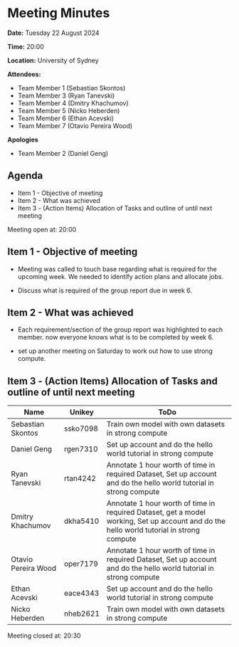 # Meeting Minutes

**Date:** Tuesday 22 August 2024

**Time:** 20:00 

**Location:** University of Sydney

**Attendees:**

* Team Member 1 (Sebastian Skontos)
* Team Member 3 (Ryan Tanevski)
* Team Member 4 (Dmitry Khachumov)
* Team Member 5 (Nicko Heberden)
* Team Member 6 (Ethan Acevski)
* Team Member 7 (Otavio Pereira Wood)


**Apologies**
* Team Member 2 (Daniel Geng)

## Agenda

* Item 1 - Objective of meeting
* Item 2 - What was achieved
* Item 3 - (Action Items) Allocation of Tasks and outline of until next meeting

Meeting open at: 20:00 

## Item 1 - Objective of meeting

* Meeting was called to touch base regarding what is required for the upcoming week. We needed to identify action plans and allocate jobs. 

* Discuss what is required of the group report due in week 6. 


## Item 2 - What was achieved

* Each requirement/section of the group report was highlighted to each member. now everyone knows what is to be completed by week 6.

* set up another meeting on Saturday to work out how to use strong compute.


## Item 3 - (Action Items) Allocation of Tasks and outline of until next meeting

| Name | Unikey | ToDo |
|--|--|--|
| Sebastian Skontos | ssko7098 | Train own model with own datasets in strong compute |
| Daniel Geng | rgen7310 | Set up account and do the hello world tutorial in strong compute |
| Ryan Tanevski | rtan4242 | Annotate 1 hour worth of time in required Dataset, Set up account and do the hello world tutorial in strong compute|
| Dmitry Khachumov | dkha5410 | Annotate 1 hour worth of time in required Dataset, get a model working, Set up account and do the hello world tutorial in strong compute |
| Otavio Pereira Wood | oper7179 | Annotate 1 hour worth of time in required Dataset, Set up account and do the hello world tutorial in strong compute |
| Ethan Acevski | eace4343 | Set up account and do the hello world tutorial in strong compute |
| Nicko Heberden | nheb2621 | Train own model with own datasets in strong compute |

Meeting closed at:  20:30
